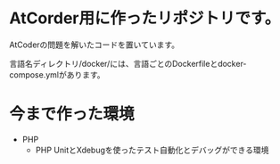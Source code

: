 # AtCorder用に作ったリポジトリです。
AtCoderの問題を解いたコードを置いています。

言語名ディレクトリ/docker/には、言語ごとのDockerfileとdocker-compose.ymlがあります。
# 今まで作った環境
- PHP
    - PHP UnitとXdebugを使ったテスト自動化とデバッグができる環境

